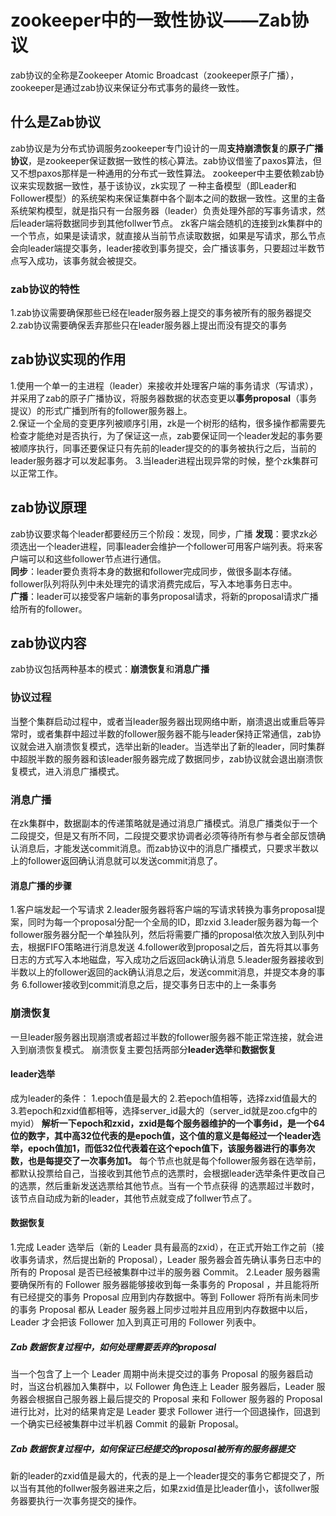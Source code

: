 # zookeeper中的一致性协议——Zab协议
  zab协议的全称是Zookeeper Atomic Broadcast（zookeeper原子广播），zookeeper是通过zab协议来保证分布式事务的最终一致性。
## 什么是Zab协议
  zab协议是为分布式协调服务zookeeper专门设计的一周**支持崩溃恢复**的**原子广播协议**，是zookeeper保证数据一致性的核心算法。zab协议借鉴了paxos算法，但又不想paxos那样是一种通用的分布式一致性算法。
  zookeeper中主要依赖zab协议来实现数据一致性，基于该协议，zk实现了 一种主备模型（即Leader和Follower模型）的系统架构来保证集群中各个副本之间的数据一致性。这里的主备系统架构模型，就是指只有一台服务器（leader）负责处理外部的写事务请求，然后leader端将数据同步到其他follwer节点。
  zk客户端会随机的连接到zk集群中的一个节点，如果是读请求，就直接从当前节点读取数据，如果是写请求，那么节点会向leader端提交事务，leader接收到事务提交，会广播该事务，只要超过半数节点写入成功，该事务就会被提交。

### zab协议的特性
  1.zab协议需要确保那些已经在leader服务器上提交的事务被所有的服务器提交  
  2.zab协议需要确保丢弃那些只在leader服务器上提出而没有提交的事务  

## zab协议实现的作用
1.使用一个单一的主进程（leader）来接收并处理客户端的事务请求（写请求），并采用了zab的原子广播协议，将服务器数据的状态变更以**事务proposal**（事务提议）的形式广播到所有的follower服务器上。  
2.保证一个全局的变更序列被顺序引用，zk是一个树形的结构，很多操作都需要先检查才能绝对是否执行，为了保证这一点，zab要保证同一个leader发起的事务要被顺序执行，同事还要保证只有先前的leader提交的的事务被执行之后，当前的leader服务器才可以发起事务。
3.当leader进程出现异常的时候，整个zk集群可以正常工作。
## zab协议原理
  zab协议要求每个leader都要经历三个阶段：发现，同步，广播
**发现**：要求zk必须选出一个leader进程，同事leader会维护一个follower可用客户端列表。将来客户端可以和这些follower节点进行通信。  
**同步**：leader要负责将本身的数据和follower完成同步，做很多副本存储。follower队列将队列中未处理完的请求消费完成后，写入本地事务日志中。  
**广播**：leader可以接受客户端新的事务proposal请求，将新的proposal请求广播给所有的follower。  

## zab协议内容
zab协议包括两种基本的模式：**崩溃恢复**和**消息广播**
### 协议过程
  当整个集群启动过程中，或者当leader服务器出现网络中断，崩溃退出或重启等异常时，或者集群中超过半数的follower服务器不能与leader保持正常通信，zab协议就会进入崩溃恢复模式，选举出新的leader。当选举出了新的leader，同时集群中超脱半数的服务器和该leader服务器完成了数据同步，zab协议就会退出崩溃恢复模式，进入消息广播模式。
### 消息广播
  在zk集群中，数据副本的传递策略就是通过消息广播模式。消息广播类似于一个二段提交，但是又有所不同，二段提交要求协调者必须等待所有参与者全部反馈确认消息后，才能发送commit消息。而zab协议中的消息广播模式，只要求半数以上的follower返回确认消息就可以发送commit消息了。
#### 消息广播的步骤
1.客户端发起一个写请求
2.leader服务器将客户端的写请求转换为事务proposal提案，同时为每一个proposal分配一个全局的ID，即zxid
3.leader服务器为每一个follower服务器分配一个单独队列，然后将需要广播的proposal依次放入到队列中去，根据FIFO策略进行消息发送
4.follower收到proposal之后，首先将其以事务日志的方式写入本地磁盘，写入成功之后返回ack确认消息
5.leader服务器接收到半数以上的follower返回的ack确认消息之后，发送commit消息，并提交本身的事务
6.follower接收到commit消息之后，提交事务日志中的上一条事务

### 崩溃恢复
  一旦leader服务器出现崩溃或者超过半数的follower服务器不能正常连接，就会进入到崩溃恢复模式。
  崩溃恢复主要包括两部分**leader选举**和**数据恢复**
#### leader选举
  成为leader的条件：
  1.epoch值是最大的
  2.若epoch值相等，选择zxid值最大的
  3.若epoch和zxid值都相等，选择server_id最大的（server_id就是zoo.cfg中的myid）
  **解析一下epoch和zxid，zxid是每个服务器维护的一个事务id，是一个64位的数字，其中高32位代表的是epoch值，这个值的意义是每经过一个leader选举，epoch值加1，而低32位代表着在这个epoch值下，该服务器进行的事务次数，也是每提交了一次事务加1。**
  每个节点也就是每个follower服务器在选举前，都默认投票给自己，当接收到其他节点的选票时，会根据leader选举条件更改自己的选票，然后重新发送选票给其他节点。当有一个节点获得 的选票超过半数时，该节点自动成为新的leader，其他节点就变成了follwer节点了。
#### 数据恢复
  1.完成 Leader 选举后（新的 Leader 具有最高的zxid），在正式开始工作之前（接收事务请求，然后提出新的 Proposal），Leader 服务器会首先确认事务日志中的所有的 Proposal 是否已经被集群中过半的服务器 Commit。
  2.Leader 服务器需要确保所有的 Follower 服务器能够接收到每一条事务的 Proposal ，并且能将所有已经提交的事务 Proposal 应用到内存数据中。等到 Follower 将所有尚未同步的事务 Proposal 都从 Leader 服务器上同步过啦并且应用到内存数据中以后，Leader 才会把该 Follower 加入到真正可用的 Follower 列表中。
##### Zab 数据恢复过程中，如何处理需要丢弃的proposal
  当一个包含了上一个 Leader 周期中尚未提交过的事务 Proposal 的服务器启动时，当这台机器加入集群中，以 Follower 角色连上 Leader 服务器后，Leader 服务器会根据自己服务器上最后提交的 Proposal 来和 Follower 服务器的 Proposal 进行比对，比对的结果肯定是 Leader 要求 Follower 进行一个回退操作，回退到一个确实已经被集群中过半机器 Commit 的最新 Proposal。
##### Zab 数据恢复过程中，如何保证已经提交的proposal被所有的服务器提交
  新的leader的zxid值是最大的，代表的是上一个leader提交的事务它都提交了，所以当有其他的follwer服务器进来之后，如果zxid值是比leader值小，该follwer服务器要执行一次事务提交的操作。